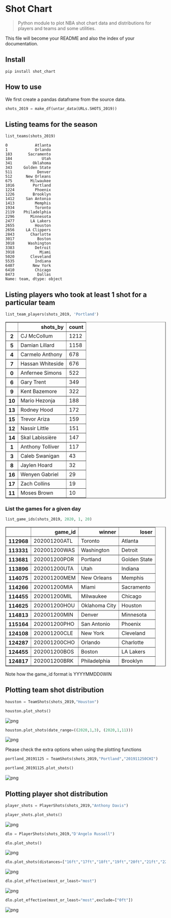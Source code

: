 # Shot Chart
> Python module to plot NBA shot chart data and distributions for players and teams and some utilities.


This file will become your README and also the index of your documentation.

## Install

`pip install shot_chart`

## How to use

We first create a pandas dataframe from the source data.

```python
shots_2019 = make_df(untar_data(URLs.SHOTS_2019))
```

## Listing teams for the season

```python
list_teams(shots_2019)
```




    0            Atlanta
    1            Orlando
    183       Sacramento
    184             Utah
    341         Oklahoma
    343     Golden State
    511           Denver
    512      New Orleans
    675        Milwaukee
    1016        Portland
    1224         Phoenix
    1226        Brooklyn
    1412     San Antonio
    1413         Memphis
    1934         Toronto
    2119    Philadelphia
    2296       Minnesota
    2477       LA Lakers
    2655         Houston
    2656     LA Clippers
    2843       Charlotte
    3017          Boston
    3018      Washington
    3383         Detroit
    3918           Miami
    5020       Cleveland
    5535         Indiana
    6407        New York
    6410         Chicago
    8473          Dallas
    Name: team, dtype: object



## Listing players who took at least 1 shot for a particular team

```python
list_team_players(shots_2019, 'Portland')
```




<div>
<style scoped>
    .dataframe tbody tr th:only-of-type {
        vertical-align: middle;
    }

    .dataframe tbody tr th {
        vertical-align: top;
    }

    .dataframe thead th {
        text-align: right;
    }
</style>
<table border="1" class="dataframe">
  <thead>
    <tr style="text-align: right;">
      <th></th>
      <th>shots_by</th>
      <th>count</th>
    </tr>
  </thead>
  <tbody>
    <tr>
      <th>2</th>
      <td>CJ McCollum</td>
      <td>1212</td>
    </tr>
    <tr>
      <th>5</th>
      <td>Damian Lillard</td>
      <td>1158</td>
    </tr>
    <tr>
      <th>4</th>
      <td>Carmelo Anthony</td>
      <td>678</td>
    </tr>
    <tr>
      <th>7</th>
      <td>Hassan Whiteside</td>
      <td>676</td>
    </tr>
    <tr>
      <th>0</th>
      <td>Anfernee Simons</td>
      <td>522</td>
    </tr>
    <tr>
      <th>6</th>
      <td>Gary Trent</td>
      <td>349</td>
    </tr>
    <tr>
      <th>9</th>
      <td>Kent Bazemore</td>
      <td>322</td>
    </tr>
    <tr>
      <th>10</th>
      <td>Mario Hezonja</td>
      <td>188</td>
    </tr>
    <tr>
      <th>13</th>
      <td>Rodney Hood</td>
      <td>172</td>
    </tr>
    <tr>
      <th>15</th>
      <td>Trevor Ariza</td>
      <td>159</td>
    </tr>
    <tr>
      <th>12</th>
      <td>Nassir Little</td>
      <td>151</td>
    </tr>
    <tr>
      <th>14</th>
      <td>Skal Labissière</td>
      <td>147</td>
    </tr>
    <tr>
      <th>1</th>
      <td>Anthony Tolliver</td>
      <td>117</td>
    </tr>
    <tr>
      <th>3</th>
      <td>Caleb Swanigan</td>
      <td>43</td>
    </tr>
    <tr>
      <th>8</th>
      <td>Jaylen Hoard</td>
      <td>32</td>
    </tr>
    <tr>
      <th>16</th>
      <td>Wenyen Gabriel</td>
      <td>29</td>
    </tr>
    <tr>
      <th>17</th>
      <td>Zach Collins</td>
      <td>19</td>
    </tr>
    <tr>
      <th>11</th>
      <td>Moses Brown</td>
      <td>10</td>
    </tr>
  </tbody>
</table>
</div>



### List the games for a given day

```python
list_game_ids(shots_2019, 2020, 1, 20)
```




<div>
<style scoped>
    .dataframe tbody tr th:only-of-type {
        vertical-align: middle;
    }

    .dataframe tbody tr th {
        vertical-align: top;
    }

    .dataframe thead th {
        text-align: right;
    }
</style>
<table border="1" class="dataframe">
  <thead>
    <tr style="text-align: right;">
      <th></th>
      <th>game_id</th>
      <th>winner</th>
      <th>loser</th>
    </tr>
  </thead>
  <tbody>
    <tr>
      <th>112968</th>
      <td>202001200ATL</td>
      <td>Toronto</td>
      <td>Atlanta</td>
    </tr>
    <tr>
      <th>113331</th>
      <td>202001200WAS</td>
      <td>Washington</td>
      <td>Detroit</td>
    </tr>
    <tr>
      <th>113681</th>
      <td>202001200POR</td>
      <td>Portland</td>
      <td>Golden State</td>
    </tr>
    <tr>
      <th>113896</th>
      <td>202001200UTA</td>
      <td>Utah</td>
      <td>Indiana</td>
    </tr>
    <tr>
      <th>114075</th>
      <td>202001200MEM</td>
      <td>New Orleans</td>
      <td>Memphis</td>
    </tr>
    <tr>
      <th>114266</th>
      <td>202001200MIA</td>
      <td>Miami</td>
      <td>Sacramento</td>
    </tr>
    <tr>
      <th>114455</th>
      <td>202001200MIL</td>
      <td>Milwaukee</td>
      <td>Chicago</td>
    </tr>
    <tr>
      <th>114625</th>
      <td>202001200HOU</td>
      <td>Oklahoma City</td>
      <td>Houston</td>
    </tr>
    <tr>
      <th>114813</th>
      <td>202001200MIN</td>
      <td>Denver</td>
      <td>Minnesota</td>
    </tr>
    <tr>
      <th>115164</th>
      <td>202001200PHO</td>
      <td>San Antonio</td>
      <td>Phoenix</td>
    </tr>
    <tr>
      <th>124108</th>
      <td>202001200CLE</td>
      <td>New York</td>
      <td>Cleveland</td>
    </tr>
    <tr>
      <th>124287</th>
      <td>202001200CHO</td>
      <td>Orlando</td>
      <td>Charlotte</td>
    </tr>
    <tr>
      <th>124455</th>
      <td>202001200BOS</td>
      <td>Boston</td>
      <td>LA Lakers</td>
    </tr>
    <tr>
      <th>124817</th>
      <td>202001200BRK</td>
      <td>Philadelphia</td>
      <td>Brooklyn</td>
    </tr>
  </tbody>
</table>
</div>



Note how the game_id format is YYYYMMDD0WIN

## Plotting team shot distribution

```python
houston = TeamShots(shots_2019,"Houston")
```

```python
houston.plot_shots()
```


![png](docs/images/output_15_0.png)


```python
houston.plot_shots(date_range=((2020,1,3), (2020,1,11)))
```


![png](docs/images/output_16_0.png)


Please check the extra options when using the plotting functions

```python
portland_20191125 = TeamShots(shots_2019,"Portland","201911250CHI")
```

```python
portland_20191125.plot_shots()
```


![png](docs/images/output_19_0.png)


## Plotting player shot distribution

```python
player_shots = PlayerShots(shots_2019,"Anthony Davis")
```

```python
player_shots.plot_shots()
```


![png](docs/images/output_22_0.png)


```python
dlo = PlayerShots(shots_2019,"D'Angelo Russell")
```

```python
dlo.plot_shots()
```


![png](docs/images/output_24_0.png)


```python
dlo.plot_shots(distances=["16ft","17ft","18ft","19ft","20ft","21ft","22ft","23ft","24ft","25ft","26ft"],attempt="2-pointer")
```


![png](docs/images/output_25_0.png)


```python
dlo.plot_effective(most_or_least="most")
```


![png](docs/images/output_26_0.png)


```python
dlo.plot_effective(most_or_least="most",exclude=["0ft"])
```


![png](docs/images/output_27_0.png)


